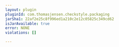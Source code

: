 ```yaml
---
layout: plugin
pluginId: com.thomasjensen.checkstyle.packaging
jarSha1: 22af2e25c8f996ed1a210c2e12c05825c349cd62
isJarAvailable: true
error: NONE
violations: []

---
```

